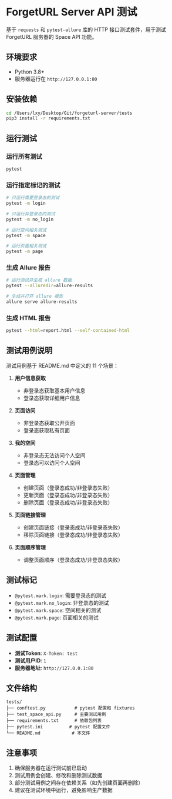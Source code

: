 # ForgetURL Server API 测试

基于 `requests` 和 `pytest-allure` 库的 HTTP 接口测试套件，用于测试 ForgetURL 服务器的 Space API 功能。

## 环境要求

- Python 3.8+
- 服务器运行在 `http://127.0.0.1:80`

## 安装依赖

```bash
cd /Users/lxy/Desktop/Git/forgeturl-server/tests
pip3 install -r requirements.txt
```

## 运行测试

### 运行所有测试
```bash
pytest
```

### 运行指定标记的测试
```bash
# 只运行需要登录态的测试
pytest -m login

# 只运行非登录态的测试  
pytest -m no_login

# 运行空间相关测试
pytest -m space

# 运行页面相关测试
pytest -m page
```

### 生成 Allure 报告
```bash
# 运行测试并生成 allure 数据
pytest --alluredir=allure-results

# 生成并打开 allure 报告
allure serve allure-results
```

### 生成 HTML 报告
```bash
pytest --html=report.html --self-contained-html
```

## 测试用例说明

测试用例基于 README.md 中定义的 11 个场景：

1. **用户信息获取**
   - 非登录态获取基本用户信息
   - 登录态获取详细用户信息

2. **页面访问**
   - 非登录态获取公开页面
   - 登录态获取私有页面

3. **我的空间**
   - 非登录态无法访问个人空间
   - 登录态可以访问个人空间

4. **页面管理**
   - 创建页面（登录态成功/非登录态失败）
   - 更新页面（登录态成功/非登录态失败）
   - 删除页面（登录态成功/非登录态失败）

5. **页面链接管理**
   - 创建页面链接（登录态成功/非登录态失败）
   - 移除页面链接（登录态成功/非登录态失败）

6. **页面顺序管理**
   - 调整页面顺序（登录态成功/非登录态失败）

## 测试标记

- `@pytest.mark.login`: 需要登录态的测试
- `@pytest.mark.no_login`: 非登录态的测试  
- `@pytest.mark.space`: 空间相关的测试
- `@pytest.mark.page`: 页面相关的测试

## 测试配置

- **测试Token**: `X-Token: test`
- **测试用户ID**: `1`
- **服务器地址**: `http://127.0.0.1:80`

## 文件结构

```
tests/
├── conftest.py           # pytest 配置和 fixtures
├── test_space_api.py     # 主要测试用例
├── requirements.txt      # 依赖包列表
├── pytest.ini          # pytest 配置文件
└── README.md            # 本文件
```

## 注意事项

1. 确保服务器在运行测试前已启动
2. 测试用例会创建、修改和删除测试数据
3. 部分测试用例之间存在依赖关系（如先创建页面再删除）
4. 建议在测试环境中运行，避免影响生产数据

